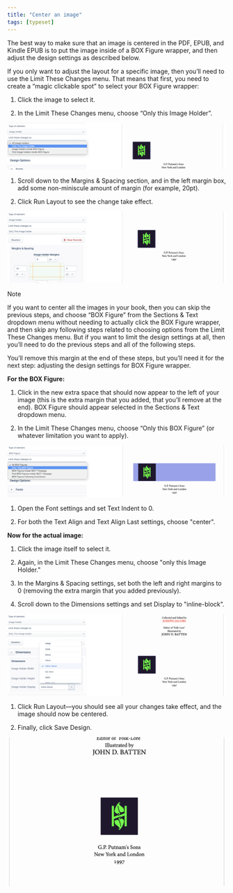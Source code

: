 ```yaml
---
title: "Center an image"
tags: [typeset]
---
```

 
<html><body><section data-type="chapter" class="hsecchapter" data-hederis-type="hsecchapter" id="center-an-image" data-pi-attrs="id: center-an-image; data-tags: typeset;" role="doc-chapter" data-tags="typeset" data-author-name=" " data-book-title=" " title="Center an image"><p class="hblkp" data-hederis-type="hblkp" id="p4xRUxLfv">The best way to make sure that an image is centered in the PDF, EPUB, and Kindle EPUB is to put the image inside of a BOX Figure wrapper, and then adjust the design settings as described below.</p><p class="hblkp" data-hederis-type="hblkp" id="p33jnwmcm">If you only want to adjust the layout for a specific image, then you&#8217;ll need to use the Limit These Changes menu. That means that first, you need to create a &#8220;magic clickable spot&#8221; to select your BOX Figure wrapper:</p><ol class="hwprnumlist" data-hederis-type="hwprnumlist" id="pOK1WIOoT"><li class="hblkoli" data-hederis-type="hblkoli" id="li2GnUrIUh"><p class="hblkoli" data-hederis-type="hblklip" id="pQyRhqMm6">Click the image to select it.</p></li><li class="hblkoli" data-hederis-type="hblkoli" id="litvo09IXJ"><p class="hblkoli" data-hederis-type="hblklip" id="pqufRs605">In the Limit These Changes menu, choose &#8220;Only this Image Holder&#8221;.</p></li></ol><img data-hederis-type="hblkimg" class="hblkimg" id="phMAc5zyR" src="/images/centerimg1.png" data-img-src="/images/centerimg1.png"/><ol class="hwprnumlist" data-hederis-type="hwprnumlist" id="plq347AXt"><li class="hblkoli" data-hederis-type="hblkoli" id="liwaSmi7ae"><p class="hblkoli" data-hederis-type="hblklip" id="pwP1GhAqF">Scroll down to the Margins &amp; Spacing section, and in the left margin box, add some non-miniscule amount of margin (for example, 20pt).</p></li><li class="hblkoli" data-hederis-type="hblkoli" id="linYI3Dkxl"><p class="hblkoli" data-hederis-type="hblklip" id="p8BPKunmt">Click Run Layout to see the change take effect.</p></li></ol><img data-hederis-type="hblkimg" class="hblkimg" id="paA3Q2Y7S" src="/images/centerimg2.png" data-img-src="/images/centerimg2.png"/><aside class="hwprbox box" data-hederis-type="hwprbox" id="pDy7PNxBe" data-type="sidebar"><p class="hblktype" data-hederis-type="hblktype" id="pF9VKklys">Note</p><p class="hblkp" data-hederis-type="hblkp" id="pni7xi0oD">If you want to center all the images in your book, then you can skip the previous steps, and choose &#8220;BOX Figure&#8221; from the Sections &amp; Text dropdown menu without needing to actually click the BOX Figure wrapper, and then skip any following steps related to choosing options from the Limit These Changes menu. But if you want to limit the design settings at all, then you&#8217;ll need to do the previous steps and all of the following steps.</p></aside><p class="hblkp" data-hederis-type="hblkp" id="p3tJK6roi">You&#8217;ll remove this margin at the end of these steps, but you&#8217;ll need it for the next step: adjusting the design settings for BOX Figure wrapper.</p><p class="hblkp" data-hederis-type="hblkp" id="p1cs4KyVZ"><strong data-hederis-type="hspanstrong" id="pfxtGsf9P">For the BOX Figure:</strong></p><ol class="hwprnumlist" data-hederis-type="hwprnumlist" id="pdYwJPW3c"><li class="hblkoli" data-hederis-type="hblkoli" id="liseZYOsgg"><p class="hblkoli" data-hederis-type="hblklip" id="puSYqoBDT">Click in the new extra space that should now appear to the left of your image (this is the extra margin that you added, that you&#8217;ll remove at the end). BOX Figure should appear selected in the Sections &amp; Text dropdown menu.</p></li><li class="hblkoli" data-hederis-type="hblkoli" id="liud2yOYAE"><p class="hblkoli" data-hederis-type="hblklip" id="pOJRouc9J">In the Limit These Changes menu, choose &#8220;Only this BOX Figure&#8221; (or whatever limitation you want to apply).</p></li></ol><img data-hederis-type="hblkimg" class="hblkimg" id="ps1pnqB5X" src="/images/centerimg3.png" data-img-src="/images/centerimg3.png"/><ol class="hwprnumlist" data-hederis-type="hwprnumlist" id="pkJ7OtU8h"><li class="hblkoli" data-hederis-type="hblkoli" id="liKoDWkPEa"><p class="hblkoli" data-hederis-type="hblklip" id="p2TccT40m">Open the Font settings and set Text Indent to 0.</p></li><li class="hblkoli" data-hederis-type="hblkoli" id="likAd9yonP"><p class="hblkoli" data-hederis-type="hblklip" id="pnC7YE253">For both the Text Align and Text Align Last settings, choose "center".</p></li></ol><p class="hblkp" data-hederis-type="hblkp" id="pNYvJuObc"><strong class="hspanstrong" data-hederis-type="hspanstrong" id="pkdLpCnUh">Now for the actual image:</strong></p><ol class="hwprnumlist" data-hederis-type="hwprnumlist" id="pEQGkegNo"><li class="hblkoli" data-hederis-type="hblkoli" id="liD6sXEZ3h"><p class="hblkoli" data-hederis-type="hblklip" id="pK2VzO8mS">Click the image itself to select it.</p></li><li class="hblkoli" data-hederis-type="hblkoli" id="liGeNtMFgB"><p class="hblkoli" data-hederis-type="hblklip" id="pOg5Qu6Qb">Again, in the Limit These Changes menu, choose "only this Image Holder."</p></li><li class="hblkoli" data-hederis-type="hblkoli" id="lignEQNhYp"><p class="hblkoli" data-hederis-type="hblklip" id="p7GFzaFBG">In the Margins &amp; Spacing settings, set both the left and right margins to 0 (removing the extra margin that you added previously).</p></li><li class="hblkoli" data-hederis-type="hblkoli" id="liIrSICnf8"><p class="hblkoli" data-hederis-type="hblklip" id="pteIns14t">Scroll down to the Dimensions settings and set Display to "inline-block".</p></li></ol><img data-hederis-type="hblkimg" class="hblkimg" id="pktMb3RnQ" src="/images/centerimg4.png" data-img-src="/images/centerimg4.png"/><ol class="hwprnumlist" data-hederis-type="hwprnumlist" id="pIlteappW"><li class="hblkoli" data-hederis-type="hblkoli" id="liYv8wZuhE"><p class="hblkoli" data-hederis-type="hblklip" id="pVAr5PoBN">Click Run Layout&#8212;you should see all your changes take effect, and the image should now be centered.</p></li><li class="hblkoli" data-hederis-type="hblkoli" id="liS4KnolB9"><p class="hblkoli" data-hederis-type="hblklip" id="pgkj3ZBLc">Finally, click Save Design.</p></li></ol><img data-hederis-type="hblkimg" class="hblkimg" id="pcu9dHXJG" src="/images/centerimg5.png" data-img-src="/images/centerimg5.png"/></section></body></html>
